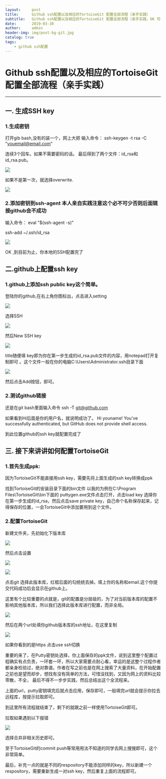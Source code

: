 ```yaml
---
layout:     post
title:      Github ssh配置以及相应的TortoiseGit 配置全部流程（亲手实践）
subtitle:   Github ssh配置以及相应的TortoiseGit 配置全部流程（亲手实践，OK 可行）
date:       2019-03-30
author:     admin
header-img: img/post-bg-git.jpg
catalog: true
tags:
    - github ssh配置
---
```


# Github ssh配置以及相应的TortoiseGit 配置全部流程（亲手实践）

------

## 一. 生成SSH key

### 1.生成密钥

打开gib bash,没有的装一个，网上大把
输入命令：
ssh-keygen -t rsa -C "youemail@email.com"

连续3个回车。如果不需要密码的话。
最后得到了两个文件：id_rsa和id_rsa.pub。

![](https://www.blktime.com/img/post-article-git1.png)

如果不是第一次，就选择overwrite.

![](https://www.blktime.com/img/post-article-gitbVlgpi)

### 2.添加密钥到ssh-agent  本人亲自实践注意这个必不可少否则后面链接github会不成功

输入命令：
eval "$(ssh-agent -s)"

ssh-add ~/.ssh/id_rsa

![](https://www.blktime.com/img/post-article-git3.png)

OK ,到目前为止，你本地的SSH配置完了

## 二.github上配置ssh key
### 1.github上添加ssh public key这个简单。

登陆你的github,在右上角你图标出，点击进入setting

![](https://www.blktime.com/img/pa193304.png)

选择SSH

![](https://www.blktime.com/img/pa193305.png)

然后New SSH key

![](https://www.blktime.com/img/pa193306.png)

title随便填
key即为你在第一步生成的id_rsa.pub文件的内容，用notepad打开复制即可 。这个文件一般在你的电脑C:\Users\Administrator\.ssh目录下面

![](https://www.blktime.com/img/pa193307.png)

然后点击Add按钮，即可。

### 2.测试github链接

还是在git bash里面输入命令 
ssh -T git@github.com

如果看到Hi后面是你的用户名，就说明成功了。
Hi youname! You've successfully authenticated, but GitHub does not provide shell access.

到此位置github的ssh key就配置完成了

## 三. 接下来讲讲如何配置TortoiseGit
### 1.首先生成ppk:

因为TortoiseGit不能直接用ssh key，需要先将上面生成的ssh key转换成ppk

找到TortoiseGit的安装目录下面的bin文件
以我的为例在C:\Program Files\TortoiseGit\bin下面的
puttygen.exe文件点击打开，点击load key 选择你在第一步生成的id_rsa，然后点击save private key，自己命个名称保存起来，记得保存的位置，一会TortoiseGit中添加要用到这个文件。

### 2.配置TortoiseGit
新建文件夹，先初始化下版本库

![](https://www.blktime.com/img/pa193308.png)

然后点击设置

![](https://www.blktime.com/img/pa193309.png)

![](https://www.blktime.com/img/pa1933010.png)

点击git 选择此版本库，红框后面的勾统统去掉。填上你的名称和email.这个你提交代码成功后会显示在github上。

这里有个比较重要的点就是，git的配置是分层级的，为了对当前版本库的配置不影响其他版本库，所以我们选择此版本库进行配置，而非全局。

![](https://www.blktime.com/img/pa1933011.png)

然后在两个url处填你github版本库的ssh地址，在这里复制

![](https://www.blktime.com/img/pa1933012.png)

如果你看到的是https 点击use ssh切换

重要的来了，在Putty密钥处选择，你上面保存的ppk文件，说到这里整个配置过程确实有点负责，一环套一环，所以大家需要点耐心看，幸运的是这整个过程作者都亲身检验过，绝对靠谱。作者在写之前也是在网上搜索了大量资料，在开始配置之前也是望而却步，想找有没有简单的方法，可惜没找到，又因为网上的资料比较零散，不全，
最后不得不一步步实践，然后总结出这个全流程来。

上面的url，putty密钥填完后就点击应用，保存即可，一般填完url就会提示你拉去远程库，按提示拉取即可。

到这里所有流程就结束了，剩下的就跟之前一样使用TortoiseGit即可。

拉取如果遇到以下报错

![](https://www.blktime.com/img/pa1933013.png)

选择合并非相关历史即可。

至于TortoiseGit的commit push等常用用法不知道的同学去网上搜搜即可，这个非常简单。

最后，补充一点的就是不同的respository不能添加同样的key，所以新建一个respository，需要重新生成一对ssh key，然后重复上面的流程即可。
